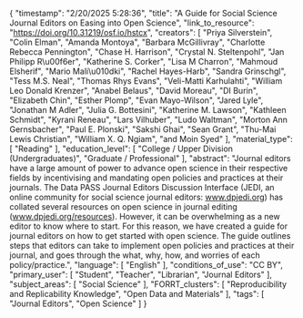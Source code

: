 {
    "timestamp": "2/20/2025 5:28:36",
    "title": "A Guide for Social Science Journal Editors on Easing into Open Science",
    "link_to_resource": "https://doi.org/10.31219/osf.io/hstcx",
    "creators": [
        "Priya Silverstein",
        "Colin Elman",
        "Amanda Montoya",
        "Barbara McGillivray",
        "Charlotte Rebecca Pennington",
        "Chase H. Harrison",
        "Crystal N. Steltenpohl",
        "Jan Philipp R\u00f6er",
        "Katherine S. Corker",
        "Lisa M Charron",
        "Mahmoud Elsherif",
        "Mario Mali\u010dki",
        "Rachel Hayes-Harb",
        "Sandra Grinschgl",
        "Tess M.S. Neal",
        "Thomas Rhys Evans",
        "Veli-Matti Karhulahti",
        "William Leo Donald Krenzer",
        "Anabel Belaus",
        "David Moreau",
        "DI Burin",
        "Elizabeth Chin",
        "Esther Plomp",
        "Evan Mayo-Wilson",
        "Jared Lyle",
        "Jonathan M Adler",
        "Julia G. Bottesini",
        "Katherine M. Lawson",
        "Kathleen Schmidt",
        "Kyrani Reneau",
        "Lars Vilhuber",
        "Ludo Waltman",
        "Morton Ann Gernsbacher",
        "Paul E. Plonski",
        "Sakshi Ghai",
        "Sean Grant",
        "Thu-Mai Lewis Christian",
        "William X. Q. Ngiam",
        "and Moin Syed"
    ],
    "material_type": [
        "Reading"
    ],
    "education_level": [
        "College / Upper Division (Undergraduates)",
        "Graduate / Professional"
    ],
    "abstract": "Journal editors have a large amount of power to advance open science in their respective fields by incentivising and mandating open policies and practices at their journals. The Data PASS Journal Editors Discussion Interface (JEDI, an online community for social science journal editors: www.dpjedi.org) has collated several resources on open science in journal editing (www.dpjedi.org/resources). However, it can be overwhelming as a new editor to know where to start. For this reason, we have created a guide for journal editors on how to get started with open science. The guide outlines steps that editors can take to implement open policies and practices at their journal, and goes through the what, why, how, and worries of each policy/practice.",
    "language": [
        "English"
    ],
    "conditions_of_use": "CC BY",
    "primary_user": [
        "Student",
        "Teacher",
        "Librarian",
        "Journal Editors"
    ],
    "subject_areas": [
        "Social Science"
    ],
    "FORRT_clusters": [
        "Reproducibility and Replicability Knowledge",
        "Open Data and Materials"
    ],
    "tags": [
        "Journal Editors",
        "Open Science"
    ]
}